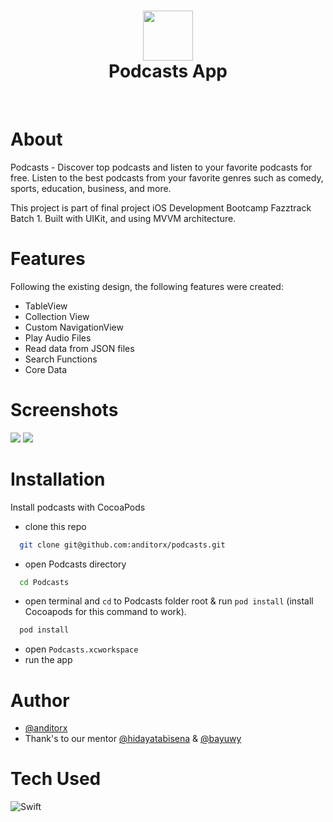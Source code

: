 <div align="center">
      <h1> <img src="https://res.cloudinary.com/dzwztfzvu/image/upload/v1667285026/avatar-1_rpum4l.png" width="80px"><br/>Podcasts App</h1>
     </div>
<p align="center"> <a href="https://anditorx.showwcase.com/" target="_blank"><img alt="" src="https://img.shields.io/badge/Website-EA4C89?style=normal&logo=dribbble&logoColor=white" style="vertical-align:center" /></a> <a href="https://twitter.com/anditorx" target="_blank"><img alt="" src="https://img.shields.io/badge/Twitter-1DA1F2?style=normal&logo=twitter&logoColor=white" style="vertical-align:center" /></a> <a href="https://id.linkedin.com/in/andirustianto}" target="_blank"><img alt="" src="https://img.shields.io/badge/LinkedIn-0077B5?style=normal&logo=linkedin&logoColor=white" style="vertical-align:center" /></a> </p>

# About

Podcasts - Discover top podcasts and listen to your favorite podcasts for free. Listen to the best podcasts from your favorite genres such as comedy, sports, education, business, and more.

This project is part of final project iOS Development Bootcamp Fazztrack Batch 1. Built with UIKit, and using MVVM architecture.

# Features

Following the existing design, the following features were created:

- TableView
- Collection View
- Custom NavigationView
- Play Audio Files
- Read data from JSON files
- Search Functions
- Core Data

# Screenshots

<img src="https://res.cloudinary.com/dzwztfzvu/image/upload/v1669192771/img_cover_l1z5ir.png">

<img src="https://res.cloudinary.com/dzwztfzvu/image/upload/v1669202000/Screen_Shot_2022-11-23_at_17.34.21_qx70us.png">

# Installation

Install podcasts with CocoaPods

- clone this repo

```bash
  git clone git@github.com:anditorx/podcasts.git
```

- open Podcasts directory

```bash
  cd Podcasts
```

- open terminal and `cd` to Podcasts folder root & run `pod install` (install Cocoapods for this command to work).

```bash
  pod install
```

- open `Podcasts.xcworkspace`
- run the app

# Author

- [@anditorx](https://www.github.com/anditorx)
- Thank's to our mentor [@hidayatabisena](https://github.com/hidayatabisena) & [@bayuwy](https://github.com/bayuwy)

# Tech Used

![Swift](https://img.shields.io/badge/swift-F54A2A?style=for-the-badge&logo=swift&logoColor=white)

<!-- </> with 💛 by readMD (https://readmd.itsvg.in) -->

